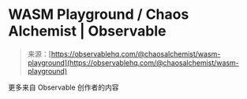 <!--yml

category: 未分类

date: 2024-05-27 14:37:23

-->

# WASM Playground / Chaos Alchemist | Observable

> 来源：[https://observablehq.com/@chaosalchemist/wasm-playground](https://observablehq.com/@chaosalchemist/wasm-playground)

更多来自 Observable 创作者的内容
